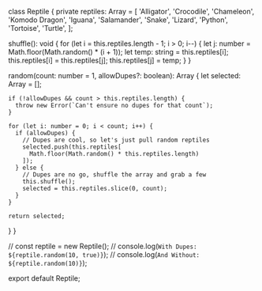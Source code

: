 
class Reptile {
  private reptiles: Array<string> = [
    'Alligator',
    'Crocodile',
    'Chameleon',
    'Komodo Dragon',
    'Iguana',
    'Salamander',
    'Snake',
    'Lizard',
    'Python',
    'Tortoise',
    'Turtle',
  ];

  shuffle(): void {
    for (let i = this.reptiles.length - 1; i > 0; i--) {
      let j: number = Math.floor(Math.random() * (i + 1));
      let temp: string = this.reptiles[i];
      this.reptiles[i] = this.reptiles[j];
      this.reptiles[j] = temp;
    }
  }

  random(count: number = 1, allowDupes?: boolean): Array<string> {
    let selected: Array<string> = [];

    if (!allowDupes && count > this.reptiles.length) {
      throw new Error(`Can't ensure no dupes for that count`);
    }

    for (let i: number = 0; i < count; i++) {
      if (allowDupes) {
        // Dupes are cool, so let's just pull random reptiles
        selected.push(this.reptiles[
          Math.floor(Math.random() * this.reptiles.length)
        ]);
      } else {
        // Dupes are no go, shuffle the array and grab a few
        this.shuffle();
        selected = this.reptiles.slice(0, count);
      }
    }

    return selected;
  }
}

// const reptile = new Reptile();
// console.log(`With Dupes: ${reptile.random(10, true)}`);
// console.log(`And Without: ${reptile.random(10)}`);

export default Reptile;